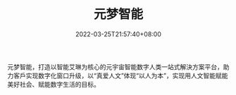 ﻿---
weight: 
title: "元梦智能"
description: "元梦智能，打造以智能艾琳为核心的元宇宙智能数字人类一站式解決方案平台，助力客戶实现数字化窗口升级，以“真爱人文”体现“以人为本”，实现用人文智能赋能美好社会、赋能数字生活的目标。"
date: 2022-03-25T21:57:40+08:00
lastmod: 2022-03-25T16:45:40+08:00
draft: false
authors: ["Metabd"]
featuredImage: "238.jpg"
link: "http://www.emogent.com/"
tags: ["元梦智能","虚拟人"]
categories: ["navigation"]
navigation: ["虚拟人"]
lightgallery: true
toc: true
pinned: false
recommend: false
recommend1: false
---
元梦智能，打造以智能艾琳为核心的元宇宙智能数字人类一站式解決方案平台，助力客戶实现数字化窗口升级，以“真爱人文”体现“以人为本”，实现用人文智能赋能美好社会、赋能数字生活的目标。
